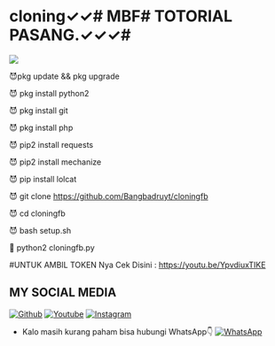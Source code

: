 # cloning✓✓# MBF# TOTORIAL PASANG.✓✓✓#



<img src="https://github.com/Bangbadruyt/cloning/blob/main/Screenshot_2020-12-10-21-07-54-55_84d3000e3f4017145260f7618db1d683.jpg" />

😈pkg update && pkg upgrade

😈 pkg install python2

😈 pkg install git 

😈 pkg install php



😈 pip2 install requests

😈 pip2 install mechanize

😈 pip install lolcat

😈
git clone https://github.com/Bangbadruyt/cloningfb

😈 cd cloningfb

😈 bash setup.sh

👾 python2 cloningfb.py

#UNTUK AMBIL TOKEN Nya Cek Disini :
https://youtu.be/YpvdiuxTIKE



## MY SOCIAL MEDIA
[![Github](https://img.shields.io/badge/Github-Ikuti-green?style=for-the-badge&logo=github)](https://github.com/Bangbadruyt/)
[![Youtube](https://img.shields.io/badge/Youtube-Subscribe-green?style=for-the-badge&logo=Youtube)](https://youtube.com/channel/UCq-o0evjeKqFNDOFfOFSOhg)
[![Instagram](https://img.shields.io/badge/Instagram-Ikuti-green?style=for-the-badge&logo=instagram)](https://Instagram.com/balerombeng_id)
* Kalo masih kurang paham bisa hubungi WhatsApp👇
[![WhatsApp](https://img.shields.io/badge/whatsapp-Hubungi-brightgreen?style=for-the-badge&logo=whatsapp)](https://wa.me/628811403654?text=Asalamualaikum+bang)
